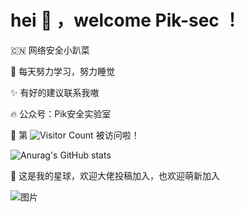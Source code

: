 # hei :tada: ，welcome Pik-sec ！

 🇨🇳 网络安全小趴菜

:rocket: 每天努力学习，努力睡觉

:sparkles: 有好的建议联系我嗷

:fire: 公众号：Pik安全实验室 

🥳 第 ![Visitor Count](https://profile-counter.glitch.me/Pik-sec/count.svg) 被访问啦！

![Anurag's GitHub stats](https://github-readme-stats.vercel.app/api?username=Pik-sec&show_icons=true&theme=radical&hide=prs,issues,contribs)

:pencil: 这是我的星球，欢迎大佬投稿加入，也欢迎萌新加入

![图片](https://user-images.githubusercontent.com/75553451/200371913-33a44f4d-16b9-467a-af1c-159c3df1bb0f.png)
